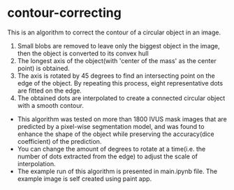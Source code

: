 # contour-correcting

This is an algorithm to correct the contour of a circular object in an image.
<br>
1. Small blobs are removed to leave only the biggest object in the image, then the object is converted to its convex hull
2. The longest axis of the object(with 'center of the mass' as the center point) is obtained.
3. The axis is rotated by 45 degrees to find an intersecting point on the edge of the object.
By repeating this process, eight representative dots are fitted on the edge.
4. The obtained dots are interpolated to create a connected circular object with a smooth contour.

* This algorithm was tested on more than 1800 IVUS mask images that are predicted by a pixel-wise segmentation model, and was found to enhance the shape of the object while preserving the accuracy(dice coefficient) of the prediction.
* You can change the amount of degrees to rotate at a time(i.e. the number of dots extracted from the edge) to adjust the scale of interpolation.
* The example run of this algorithm is presented in main.ipynb file. The example image is self created using paint app.
